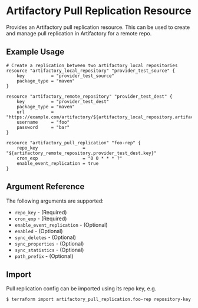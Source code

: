 # Artifactory Pull Replication Resource

Provides an Artifactory pull replication resource. This can be used to create and manage pull replication in Artifactory
for a remote repo.

## Example Usage

```hcl
# Create a replication between two artifactory local repositories
resource "artifactory_local_repository" "provider_test_source" {
	key          = "provider_test_source"
	package_type = "maven"
}

resource "artifactory_remote_repository" "provider_test_dest" {
	key          = "provider_test_dest"
	package_type = "maven"
	url          = "https://example.com/artifactory/${artifactory_local_repository.artifactory_local_repository.key}"
	username     = "foo"
	password     = "bar"
}

resource "artifactory_pull_replication" "foo-rep" {
	repo_key                 = "${artifactory_remote_repository.provider_test_dest.key}"
	cron_exp                 = "0 0 * * * ?"
	enable_event_replication = true	
}
```

## Argument Reference

The following arguments are supported:

* `repo_key` - (Required)
* `cron_exp` - (Required)
* `enable_event_replication` - (Optional)
* `enabled` - (Optional)
* `sync_deletes` - (Optional)
* `sync_properties` - (Optional)
* `sync_statistics` - (Optional)
* `path_prefix` - (Optional)

## Import

Pull replication config can be imported using its repo key, e.g.

```
$ terraform import artifactory_pull_replication.foo-rep repository-key
```
